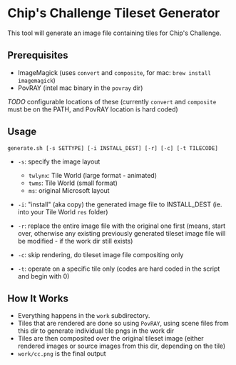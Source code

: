 # Chip's Challenge Tileset Generator

This tool will generate an image file containing tiles for Chip's Challenge.

## Prerequisites
* ImageMagick (uses `convert` and `composite`, for mac: `brew install imagemagick`)
* PovRAY (intel mac binary in the `povray` dir)

_TODO_ configurable locations of these (currently `convert` and `composite` must be on the PATH, and PovRAY location is hard coded)

## Usage
`generate.sh [-s SETTYPE] [-i INSTALL_DEST] [-r] [-c] [-t TILECODE]`

* `-s`: specify the image layout
    * `twlynx`: Tile World (large format - animated)
    * `twms`: Tile World (small format)
    * `ms`: original Microsoft layout

* `-i`: "install" (aka copy) the generated image file to INSTALL_DEST (ie. into your Tile World `res` folder)

* `-r`: replace the entire image file with the original one first (means, start over, otherwise any existing previously generated tileset image file will be modified - if the work dir still exists)

* `-c`: skip rendering, do tileset image file compositing only

* `-t`: operate on a specific tile only (codes are hard coded in the script and begin with 0)

## How It Works
* Everything happens in the `work` subdirectory.
* Tiles that are rendered are done so using `PovRAY`, using scene files from this dir to generate individual tile pngs in the work dir
* Tiles are then composited over the original tileset image (either rendered images or source images from this dir, depending on the tile)
* `work/cc.png` is the final output
